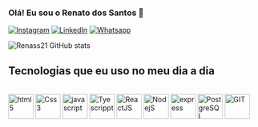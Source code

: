 ### Olá! Eu sou o Renato dos Santos 🖖

[![Instagram](https://img.shields.io/badge/Instagram-E4405F?style=for-the-badge&logo=instagram&logoColor=white)](https://www.instagram.com/renatodosantoss/)
[![LinkedIn](https://img.shields.io/badge/LinkedIn-0077B5?style=for-the-badge&logo=linkedin&logoColor=white)](https://www.linkedin.com/in/renatodossantoss/)
[![Whatsapp](https://img.shields.io/badge/WhatsApp-25D366?style=for-the-badge&logo=whatsapp&logoColor=white)](https://wa.me/+5554981570394)

![Renass21 GitHub stats](https://github-readme-stats.vercel.app/api?username=Renass21&show_icons=true&theme=tokyonight)

## Tecnologias que eu uso no meu dia a dia

<div style="display: inline_block"><br/>
<img align= "center" alt= "html5" height="50" width="50" src="https://cdn.jsdelivr.net/gh/devicons/devicon/icons/html5/html5-original.svg"/>
<img align="center" alt="Css3"  height="50" width="50" src="https://cdn.jsdelivr.net/gh/devicons/devicon/icons/css3/css3-original.svg"/>
<img align= "center" alt= "javascript"  height="50" width="50" src="https://cdn.jsdelivr.net/gh/devicons/devicon/icons/javascript/javascript-original.svg"/>
<img align= "center" alt= "Tyescrippt"  height="50" width="50" src="https://cdn.jsdelivr.net/gh/devicons/devicon/icons/typescript/typescript-original.svg" />
<img  align= "center" alt= "ReactJS"   height="50" width="50" src="https://cdn.jsdelivr.net/gh/devicons/devicon/icons/react/react-original-wordmark.svg" />  
<img align= "center" alt= "NodejS"  height="50" width="50" src="https://cdn.jsdelivr.net/gh/devicons/devicon/icons/nodejs/nodejs-original.svg"/>
<img align="center" alt="express"  height="50" width="50" src="https://cdn.jsdelivr.net/gh/devicons/devicon/icons/express/express-original.svg"/>
<img align="center" alt="PostgreSQL"  height="50" width="50" src="https://cdn.jsdelivr.net/gh/devicons/devicon/icons/postgresql/postgresql-original.svg" />
<img align= "center" alt= "GIT"  height="50" width="50" src="https://cdn.jsdelivr.net/gh/devicons/devicon/icons/git/git-original.svg"/>

          
            
</div><br/>



